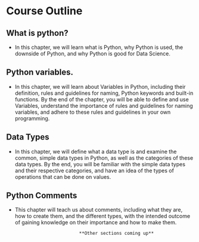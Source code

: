 # Course Outline

## What is python?

- In this chapter, we will learn what is Python, why Python is used, the downside of Python, and why Python is good for Data Science.

## Python variables.

- In this chapter, we will learn about Variables in Python, including their definition, rules and guidelines for naming, Python keywords and built-in functions. By the end of the chapter, you will be able to define and use Variables, understand the importance of rules and guidelines for naming variables, and adhere to these rules and guidelines in your own programming.

## Data Types

- In this chapter, we will define what a data type is and examine the common, simple data types in Python, as well as the categories of these data types. By the end, you will be familiar with the simple data types and their respective categories, and have an idea of the types of operations that can be done on values.

## Python Comments

- This chapter will teach us about comments, including what they are, how to create them, and the different types, with the intended outcome of gaining knowledge on their importance and how to make them.

                              **Other sections coming up**
